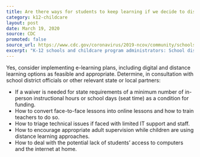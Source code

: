 ```yaml
---
title: Are there ways for students to keep learning if we decide to dismiss schools?
category: k12-childcare
layout: post
date: March 19, 2020
source: CDC
promoted: false
source_url: https://www.cdc.gov/coronavirus/2019-ncov/community/schools-childcare/schools-faq.html
excerpt: "K-12 schools and childcare program administrators: School dismissals"
---
```


Yes, consider implementing e-learning plans, including digital and distance learning options as feasible and appropriate. Determine, in consultation with school district officials or other relevant state or local partners:

* If a waiver is needed for state requirements of a minimum number of in-person instructional hours or school days (seat time) as a condition for funding.
* How to convert face-to-face lessons into online lessons and how to train teachers to do so.
* How to triage technical issues if faced with limited IT support and staff.
* How to encourage appropriate adult supervision while children are using distance learning approaches.
* How to deal with the potential lack of students’ access to computers and the internet at home.